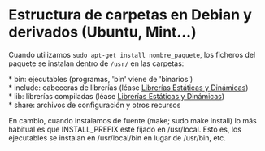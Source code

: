 # Estructura de carpetas en Debian y derivados (Ubuntu, Mint...)

Cuando utilizamos `sudo apt-get install nombre_paquete`, los ficheros del paquete se instalan dentro de `/usr/` en las carpetas:

* bin: ejecutables (programas, 'bin' viene de 'binarios')
* include: cabeceras de librerías (léase [Librerías Estáticas y Dinámicas](../libs.md))
* lib: librerías compiladas (léase [Librerías Estáticas y Dinámicas](../libs.md))
* share: archivos de configuración y otros recursos

En cambio, cuando instalamos de fuente (make; sudo make install) lo más
habitual es que INSTALL\_PREFIX esté fijado en /usr/local. Esto es, los
ejecutables se instalan en /usr/local/bin en lugar de /usr/bin, etc.

